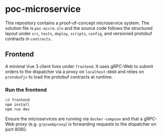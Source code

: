 # poc-microservice

This repository contains a proof-of-concept microservice system. The solution file is `poc-micro.sln` and the source code follows the structured layout under `src`, `tests`, `deploy`, `scripts`, `config`, and versioned protobuf contracts in `contracts`.

## Frontend

A minimal Vue 3 client lives under `frontend`. It uses gRPC-Web to submit orders to the dispatcher via a proxy on `localhost:8080` and relies on `protobufjs` to load the protobuf contracts at runtime.

### Run the frontend

```bash
cd frontend
npm install
npm run dev
```

Ensure the microservices are running via `docker-compose` and that a gRPC-Web proxy (e.g. `grpcwebproxy`) is forwarding requests to the dispatcher on port 8080.
